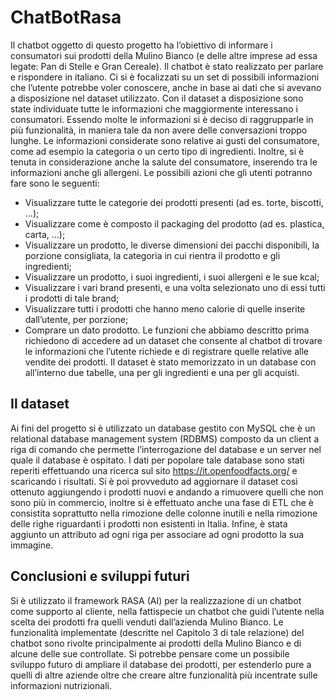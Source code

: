 # ChatBotRasa
Il chatbot oggetto di questo progetto ha l’obiettivo di informare i consumatori sui prodotti della Mulino Bianco (e delle altre imprese ad essa legate: Pan di Stelle e Gran Cereale). Il chatbot è stato realizzato per parlare e rispondere in italiano.
Ci si è focalizzati su un set di possibili informazioni che l’utente potrebbe voler conoscere, anche in base ai dati che si avevano a disposizione nel dataset utilizzato.
Con il dataset a disposizione sono state individuate tutte le informazioni che maggiormente interessano i consumatori. Essendo molte le informazioni si è deciso di raggrupparle in più funzionalità, in maniera tale da non avere delle conversazioni troppo lunghe. Le informazioni considerate sono relative ai gusti del consumatore, come ad esempio la categoria o un certo tipo di ingredienti. Inoltre, si è tenuta in considerazione anche la salute del consumatore, inserendo tra le informazioni anche gli allergeni.
Le possibili azioni che gli utenti potranno fare sono le seguenti:
 -  Visualizzare tutte le categorie dei prodotti presenti (ad es. torte, biscotti, …);
 -  Visualizzare come è composto il packaging del prodotto (ad es. plastica, carta, …);
 -  Visualizzare un prodotto, le diverse dimensioni dei pacchi disponibili, la porzione consigliata, la categoria in cui rientra il prodotto e gli ingredienti;
 -  Visualizzare un prodotto, i suoi ingredienti, i suoi allergeni e le sue kcal;
 -  Visualizzare i vari brand presenti, e una volta selezionato uno di essi tutti i prodotti di tale brand;
 -  Visualizzare tutti i prodotti che hanno meno calorie di quelle inserite dall’utente, per porzione;
 -  Comprare un dato prodotto.
Le funzioni che abbiamo descritto prima richiedono di accedere ad un dataset che consente al chatbot di trovare le informazioni che l’utente richiede e di registrare quelle relative alle vendite dei prodotti.
Il dataset è stato memorizzato in un database con all’interno due tabelle, una per gli ingredienti e una per gli
acquisti.

## Il dataset
Ai fini del progetto si è utilizzato un database gestito con MySQL che è un relational database management system (RDBMS) composto da un client a riga di comando che permette l’interrogazione del database e un server nel quale il database è ospitato.
I dati per popolare tale database sono stati reperiti effettuando una ricerca sul sito https://it.openfoodfacts.org/ e scaricando i risultati.
Si è poi provveduto ad aggiornare il dataset così ottenuto aggiungendo i prodotti nuovi e andando a rimuovere quelli che non sono più in commercio, inoltre si è effettuato anche una fase di ETL che è consistita soprattutto nella rimozione delle colonne inutili e nella rimozione delle righe riguardanti i prodotti non esistenti in Italia.
Infine, è stata aggiunto un attributo ad ogni riga per associare ad ogni prodotto la sua immagine.

## Conclusioni e sviluppi futuri
Si è utilizzato il framework RASA (AI) per la realizzazione di un chatbot come supporto al cliente, nella fattispecie un chatbot che guidi l’utente nella scelta dei prodotti fra quelli venduti dall’azienda Mulino Bianco.
Le funzionalità implementate (descritte nel Capitolo 3 di tale relazione) del chatbot sono rivolte principalmente ai prodotti della Mulino Bianco e di alcune delle sue controllate.
Si potrebbe pensare come un possibile sviluppo futuro di ampliare il database dei prodotti, per estenderlo pure a quelli di altre aziende oltre che creare altre funzionalità più incentrate sulle informazioni nutrizionali.
